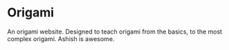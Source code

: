 # Origami
An origami website. Designed to teach origami from the basics, to the most complex origami. Ashish is awesome.

